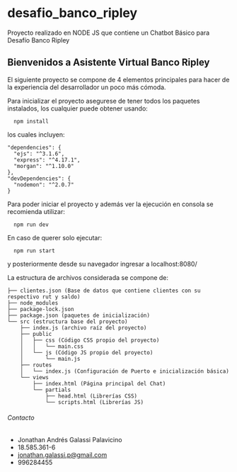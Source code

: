 # desafio_banco_ripley
Proyecto realizado en NODE JS que contiene un Chatbot Básico para Desafío Banco Ripley

## Bienvenidos a Asistente Virtual Banco Ripley

El siguiente proyecto se compone de 4 elementos principales para hacer de la experiencia del desarrollador un poco más cómoda.

Para inicializar el proyecto asegurese de tener todos los paquetes instalados, los cualquier puede obtener usando:
```
  npm install
```
los cuales incluyen:
```
"dependencies": {
  "ejs": "^3.1.6",
  "express": "^4.17.1",
  "morgan": "^1.10.0"
},
"devDependencies": {
  "nodemon": "^2.0.7"
}
```
Para poder iniciar el proyecto y además ver la ejecución en consola se recomienda utilizar:

```
  npm run dev
```

En caso de querer solo ejecutar:
```
  npm run start  
```
y posteriormente desde su navegador ingresar a localhost:8080/

La estructura de archivos considerada se compone de:
```
├── clientes.json (Base de datos que contiene clientes con su respectivo rut y saldo)
├── node_modules
├── package-lock.json
├── package.json (paquetes de inicialización)
└── src (estructura base del proyecto)
    ├── index.js (archivo raíz del proyecto)
    ├── public
    │   ├── css (Código CSS propio del proyecto)
    │   │   └── main.css
    │   └── js (Código JS propio del proyecto)
    │       └── main.js
    ├── routes
    │   └── index.js (Configuración de Puerto e inicialización básica)
    └── views
        ├── index.html (Página principal del Chat)
        └── partials
            ├── head.html (Librerías CSS)
            └── scripts.html (Librerías JS)

```

###### Contacto
- Jonathan Andrés Galassi Palavicino
- 18.585.361-6
- jonathan.galassi.p@gmail.com
- 996284455
